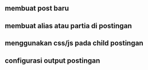 ## membuat post baru
## membuat alias atau partia di postingan
## menggunakan css/js pada child postingan
## configurasi output postingan

